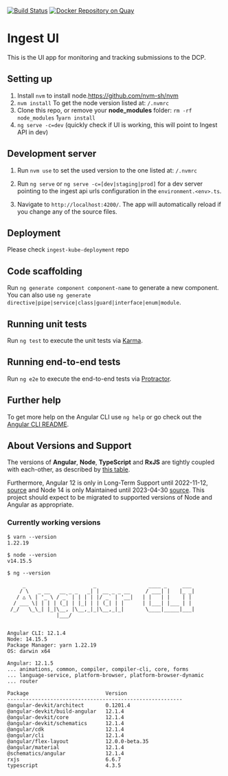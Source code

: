 [![Build Status](https://travis-ci.org/HumanCellAtlas/ingest-ui.svg?branch=master)](https://travis-ci.org/HumanCellAtlas/ingest-ui)
[![Docker Repository on Quay](https://quay.io/repository/humancellatlas/ingest-ui/status "Docker Repository on Quay")](https://quay.io/repository/humancellatlas/ingest-ui)

# Ingest UI

This is the UI app for monitoring and tracking submissions to the DCP. 

## Setting up
1. Install `nvm` to install node.https://github.com/nvm-sh/nvm
1. `nvm install` To get the node version listed at: `/.nvmrc`
1. Clone this repo, or remove your **node_modules** folder: `rm -rf node_modules`
1`yarn install`
1. `ng serve -c=dev` (quickly check if UI is working, this will point to Ingest API in dev)

## Development server
1. Run `nvm use` to set the used version to the one listed at: `/.nvmrc`

1. Run `ng serve` or `ng serve -c=[dev|staging|prod]` for a dev server pointing to the ingest api urls configuration in the `environment.<env>.ts`. 

1. Navigate to `http://localhost:4200/`. The app will automatically reload if you change any of the source files.

## Deployment
Please check `ingest-kube-deployment` repo

## Code scaffolding

Run `ng generate component component-name` to generate a new component. You can also use `ng generate directive|pipe|service|class|guard|interface|enum|module`.

## Running unit tests

Run `ng test` to execute the unit tests via [Karma](https://karma-runner.github.io).

## Running end-to-end tests

Run `ng e2e` to execute the end-to-end tests via [Protractor](http://www.protractortest.org/).

## Further help

To get more help on the Angular CLI use `ng help` or go check out the [Angular CLI README](https://github.com/angular/angular-cli/blob/master/README.md).

## About Versions and Support
The versions of **Angular**, **Node**, **TypeScript** and **RxJS** are tightly coupled with each-other, as described by [this table](https://gist.github.com/LayZeeDK/c822cc812f75bb07b7c55d07ba2719b3).

Furthermore, Angular 12 is only in Long-Term Support until 2022-11-12, [source](https://angular.io/guide/releases#support-policy-and-schedule) and Node 14 is only Maintained until 2023-04-30 [source](https://github.com/nodejs/Release#nodejs-release-working-group). This project should expect to be migrated to supported versions of Node and Angular as appropriate.

### Currently working versions
```
$ varn --version
1.22.19

$ node --version
v14.15.5

$ ng --version

     _                      _                 ____ _     ___
    / \   _ __   __ _ _   _| | __ _ _ __     / ___| |   |_ _|
   / △ \ | '_ \ / _` | | | | |/ _` | '__|   | |   | |    | |
  / ___ \| | | | (_| | |_| | | (_| | |      | |___| |___ | |
 /_/   \_\_| |_|\__, |\__,_|_|\__,_|_|       \____|_____|___|
                |___/
    

Angular CLI: 12.1.4
Node: 14.15.5
Package Manager: yarn 1.22.19
OS: darwin x64

Angular: 12.1.5
... animations, common, compiler, compiler-cli, core, forms
... language-service, platform-browser, platform-browser-dynamic
... router

Package                         Version
---------------------------------------------------------
@angular-devkit/architect       0.1201.4
@angular-devkit/build-angular   12.1.4
@angular-devkit/core            12.1.4
@angular-devkit/schematics      12.1.4
@angular/cdk                    12.1.4
@angular/cli                    12.1.4
@angular/flex-layout            12.0.0-beta.35
@angular/material               12.1.4
@schematics/angular             12.1.4
rxjs                            6.6.7
typescript                      4.3.5
    
```

